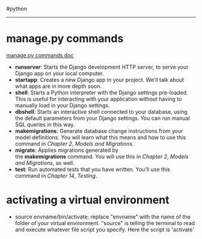 #python 
***
# manage.py commands
[manage.py commands doc](https://docs.djangoproject.com/en/4.2/ref/django-admin/)
- **runserver**: Starts the Django development HTTP server, to serve your Django app on your local computer.
-  **startapp**: Creates a new Django app in your project. We'll talk about what apps are in more depth soon.
-  **shell**: Starts a Python interpreter with the Django settings pre-loaded. This is useful for interacting with your application without having to manually load in your Django settings.
-  **dbshell**: Starts an interactive shell connected to your database, using the default parameters from your Django settings. You can run manual SQL queries in this way.
-  **makemigrations**: Generate database change instructions from your model definitions. You will learn what this means and how to use this command in _Chapter 2_, _Models and Migrations_.
-  **migrate**: Applies migrations generated by the **makemigrations** command. You will use this in _Chapter 2_, _Models and Migrations_, as well.
-  **test**: Run automated tests that you have written. You'll use this command in _Chapter 14_, _Testing_.
# activating a virtual environment
- source envname/bin/activate: replace "envname" with the name of the folder of your virtual environment. "source" is telling the terminal to read and execute whatever file script you specify. Here the script is 'activate'
